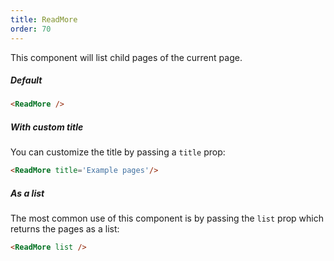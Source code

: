 ```yaml
---
title: ReadMore
order: 70
---
```


This component will list child pages of the current page.

##### Default

```md
<ReadMore />
```
<ReadMore />

##### With custom title

You can customize the title by passing a `title` prop:

```md
<ReadMore title='Example pages'/>
```
<ReadMore title='Example pages'/>

##### As a list

The most common use of this component is by passing the `list`
prop which returns the pages as a list:

```md
<ReadMore list />
```
<ReadMore list />

